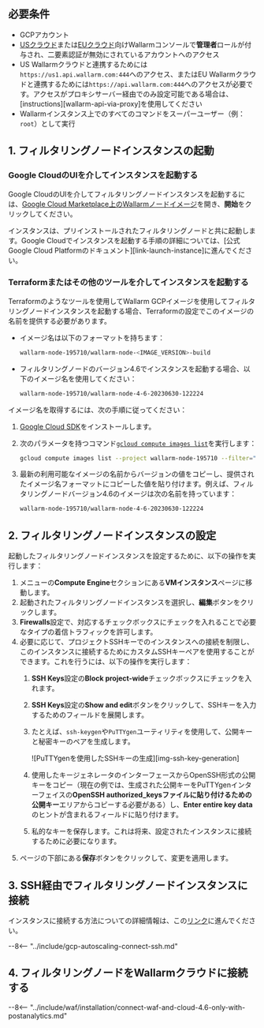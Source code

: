 ## 必要条件

* GCPアカウント
* [USクラウド](https://us1.my.wallarm.com/)または[EUクラウド](https://my.wallarm.com/)向けWallarmコンソールで**管理者**ロールが付与され、二要素認証が無効にされているアカウントへのアクセス
* US Wallarmクラウドと連携するためには`https://us1.api.wallarm.com:444`へのアクセス、またはEU Wallarmクラウドと連携するためには`https://api.wallarm.com:444`へのアクセスが必要です。アクセスがプロキシサーバー経由でのみ設定可能である場合は、[instructions][wallarm-api-via-proxy]を使用してください
* Wallarmインスタンス上でのすべてのコマンドをスーパーユーザー（例：`root`）として実行

## 1. フィルタリングノードインスタンスの起動

### Google CloudのUIを介してインスタンスを起動する

Google CloudのUIを介してフィルタリングノードインスタンスを起動するには、[Google Cloud Marketplace上のWallarmノードイメージ](https://console.cloud.google.com/launcher/details/wallarm-node-195710/wallarm-node)を開き、**開始**をクリックしてください。

インスタンスは、プリインストールされたフィルタリングノードと共に起動します。Google Cloudでインスタンスを起動する手順の詳細については、[公式Google Cloud Platformのドキュメント][link-launch-instance]に進んでください。

### Terraformまたはその他のツールを介してインスタンスを起動する

Terraformのようなツールを使用してWallarm GCPイメージを使用してフィルタリングノードインスタンスを起動する場合、Terraformの設定でこのイメージの名前を提供する必要があります。

* イメージ名は以下のフォーマットを持ちます：

    ```bash
    wallarm-node-195710/wallarm-node-<IMAGE_VERSION>-build
    ```
* フィルタリングノードのバージョン4.6でインスタンスを起動する場合、以下のイメージ名を使用してください：

    ```bash
    wallarm-node-195710/wallarm-node-4-6-20230630-122224
    ```

イメージ名を取得するには、次の手順に従ってください：

1. [Google Cloud SDK](https://cloud.google.com/sdk/docs/install)をインストールします。
2. 次のパラメータを持つコマンド[`gcloud compute images list`](https://cloud.google.com/sdk/gcloud/reference/compute/images/list)を実行します：

    ```bash
    gcloud compute images list --project wallarm-node-195710 --filter="name~'wallarm-node-4-6-*'" --no-standard-images
    ```
3. 最新の利用可能なイメージの名前からバージョンの値をコピーし、提供されたイメージ名フォーマットにコピーした値を貼り付けます。例えば、フィルタリングノードバージョン4.6のイメージは次の名前を持っています：

    ```bash
    wallarm-node-195710/wallarm-node-4-6-20230630-122224
    ```

## 2. フィルタリングノードインスタンスの設定

起動したフィルタリングノードインスタンスを設定するために、以下の操作を実行します：

1.  メニューの**Compute Engine**セクションにある**VMインスタンス**ページに移動します。
2.  起動されたフィルタリングノードインスタンスを選択し、**編集**ボタンをクリックします。
3.  **Firewalls**設定で、対応するチェックボックスにチェックを入れることで必要なタイプの着信トラフィックを許可します。
4.  必要に応じて、プロジェクトSSHキーでのインスタンスへの接続を制限し、このインスタンスに接続するためにカスタムSSHキーペアを使用することができます。これを行うには、以下の操作を実行します：
    1.  **SSH Keys**設定の**Block project-wide**チェックボックスにチェックを入れます。
    2.  **SSH Keys**設定の**Show and edit**ボタンをクリックして、SSHキーを入力するためのフィールドを展開します。
    3.  たとえば、`ssh-keygen`や`PuTTYgen`ユーティリティを使用して、公開キーと秘密キーのペアを生成します。
       
        ![PuTTYgenを使用したSSHキーの生成][img-ssh-key-generation]

    4.  使用したキージェネレータのインターフェースからOpenSSH形式の公開キーをコピー（現在の例では、生成された公開キーをPuTTYgenインターフェイスの**OpenSSH authorized_keysファイルに貼り付けるための公開キー**エリアからコピーする必要がある）し、**Enter entire key data**のヒントが含まれるフィールドに貼り付けます。
    5.  私的なキーを保存します。これは将来、設定されたインスタンスに接続するために必要になります。
5.  ページの下部にある**保存**ボタンをクリックして、変更を適用します。

## 3. SSH経由でフィルタリングノードインスタンスに接続

インスタンスに接続する方法についての詳細情報は、この[リンク](https://cloud.google.com/compute/docs/instances/connecting-to-instance)に進んでください。

--8<-- "../include/gcp-autoscaling-connect-ssh.md"

## 4. フィルタリングノードをWallarmクラウドに接続する

--8<-- "../include/waf/installation/connect-waf-and-cloud-4.6-only-with-postanalytics.md"